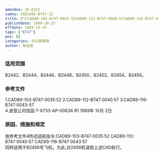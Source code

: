```yaml
---
amendno: 39-0322  
cadno: CAD1989-B747-12  
title: 扩大CAD89-103-B747·0035·52CAD89-112-B747·0040·57CAD89-116-B747·0043·57  
publishdate: 1989-10-23  
effdate: 1989-10-24  
tags: ["B747"]  
pns: []  
categories: 华北管理局  
author: 陈岳宏  
---
```

  
### 适用范围  
B2442、B2444、B2446、B2448、B2450、B2452、B2454、B2456。  
  
<!--more-->  
### 参考文件  
1.CAD89-103-B747·0035·52     2.CAD89-112-B747·0040·57     3.CAD89-116-B747·0043-57  
    4.波音公司信函:T-6733-AP-0063A R1 1989年 10月 2日  
  
### 原因、措施和规定  
按参考文件4所述适航指令:CAD89-103-B747·0035·52                        CAD89-112-B747·0040·57                        CAD89-116-B747·0043·57  
同样适用于B2456号飞机。为此,对2456机请按上述CAD执行。  
